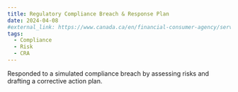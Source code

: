 ```yaml
---
title: Regulatory Compliance Breach & Response Plan
date: 2024-04-08
#external_link: https://www.canada.ca/en/financial-consumer-agency/services/compliance/overview.html
tags:
  - Compliance
  - Risk
  - CRA
---
```


Responded to a simulated compliance breach by assessing risks and drafting a corrective action plan.

<!--more-->
